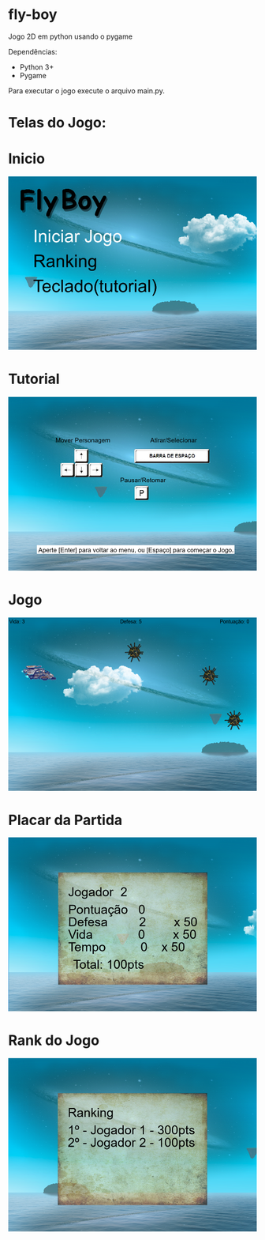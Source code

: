 # fly-boy
Jogo 2D em python usando o pygame

Dependências:

<ul>
<li>Python 3+</li>
<li>Pygame</li>
</ul>
Para executar o jogo execute o arquivo main.py.

# Telas do Jogo:

# Inicio
![alt text](https://github.com/henrikots/fly-boy/blob/master/img/readme/inicio.PNG)

# Tutorial
![alt text](https://github.com/henrikots/fly-boy/blob/master/img/readme/tutorial.PNG)

# Jogo
![alt text](https://github.com/henrikots/fly-boy/blob/master/img/readme/jogo.PNG)

# Placar da Partida
![alt text](https://github.com/henrikots/fly-boy/blob/master/img/readme/placar.PNG)


# Rank do Jogo
![alt text](https://github.com/henrikots/fly-boy/blob/master/img/readme/rank.PNG)
